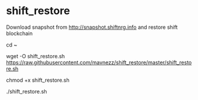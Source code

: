# shift_restore
Download snapshot from http://snapshot.shiftnrg.info and restore shift blockchain


cd ~

wget -O shift_restore.sh https://raw.githubusercontent.com/mavnezz/shift_restore/master/shift_restore.sh

chmod +x shift_restore.sh

./shift_restore.sh
